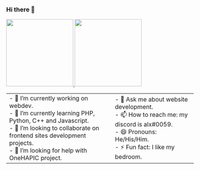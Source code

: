 ### Hi there 👋

<div>
  <a href="https://github.com/gabriel18dx">
    <img height="180em" src="https://github-readme-stats.vercel.app/api?username=gabriel18dx&show_icons=true&include-all-commits=true&count_private=true&theme=dark"/>
    <img height="180em" src="https://github-readme-stats.vercel.app/api/top-langs/?username=gabriel18dx&layout=compact&theme=dark"/>
  </a>
</div>

<table border="0">
  <tr>
    <td>
      - 🔭 I’m currently working on webdev.<br/>
      - 🌱 I’m currently learning PHP, Python, C++ and Javascript.<br/>
      - 👯 I’m looking to collaborate on frontend sites development projects.<br/>
      - 🤔 I’m looking for help with OneHAPIC project.<br/>
    </td>
    <td>
      - 💬 Ask me about website development.<br/>
      - 📫 How to reach me: my discord is alx#0059.<br/>
      - 😄 Pronouns: He/His/Him.<br/>
      - ⚡ Fun fact: I like my bedroom.<br/>
    </td>
  </tr>  
</table>
